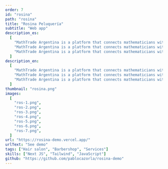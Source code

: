 ```yaml
---
order: 7
id: "rosina"
path: "rosina"
title: "Rosina Peluquería"
subtitle: "Web app"
description_es:
  [
    "MathTrade Argentina is a platform that connects mathematicians with students from all over the world. We provide a platform where students can find mentors and teachers to help them with their mathematical studies.",
    "MathTrade Argentina is a platform that connects mathematicians with students from all over the world. We provide a platform where students can find mentors and teachers to help them with their mathematical studies.",
    "MathTrade Argentina is a platform that connects mathematicians with students from all over the world. We provide a platform where students can find mentors and teachers to help them with their mathematical studies.",
  ]
description_en:
  [
    "MathTrade Argentina is a platform that connects mathematicians with students from all over the world. We provide a platform where students can find mentors and teachers to help them with their mathematical studies.",
    "MathTrade Argentina is a platform that connects mathematicians with students from all over the world. We provide a platform where students can find mentors and teachers to help them with their mathematical studies.",
    "MathTrade Argentina is a platform that connects mathematicians with students from all over the world. We provide a platform where students can find mentors and teachers to help them with their mathematical studies.",
  ]
thumbnail: "rosina.png"
images:
  [
    "ros-1.png",
    "ros-2.png",
    "ros-3.png",
    "ros-4.png",
    "ros-5.png",
    "ros-6.png",
    "ros-7.png",
  ]
url: "https://rosina-demo.vercel.app/"
urlText: "See demo"
tags: ["Hair salon", "Barbershop", "Services"]
skills: ["Next JS", "Tailwind", "JavaScript"]
github: "https://github.com/pablocazorla/rosina-demo"
---
```


